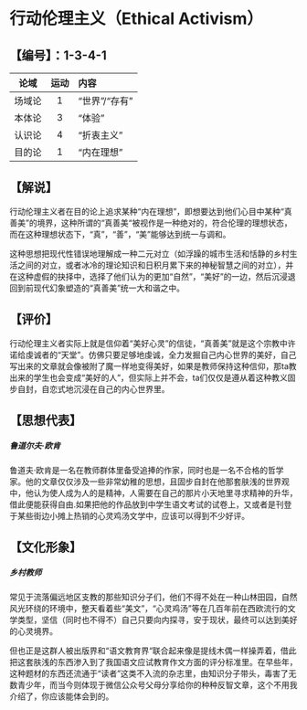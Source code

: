 # 行动伦理主义（Ethical Activism）
## 【编号】：1-3-4-1
| 论域 | 运动           | 内容 |
|:----:|:----------------:|:-----|
| 场域论   |1 |  “世界”/“存有”  |
| 本体论   |3 |  “体验”  |
| 认识论   | 4|  “折衷主义”  |
| 目的论   | 1|   “内在理想” |

## 【解说】
行动伦理主义者在目的论上追求某种“内在理想”，即想要达到他们心目中某种“真善美”的境界，这种所谓的“真善美“被视作是一种绝对的，符合伦理的理想状态，而在这种理想状态下，“真”，“善”，“美”能够达到统一与调和。

这种思想把现代性错误地理解成一种二元对立（如浮躁的城市生活和恬静的乡村生活之间的对立，或者冰冷的理论知识和日积月累下来的神秘智慧之间的对立），并在这种虚假的抉择中，选择了他们认为的更加“自然”，“美好”的一边，然后沉浸退回到前现代幻象塑造的“真善美”统一大和谐之中。
## 【评价】
行动伦理主义者实际上就是信仰着“美好心灵”的信徒，“真善美”就是这个宗教中许诺给虔诚者的“天堂”。仿佛只要足够地虔诚，全力发掘自己内心世界的美好，自己写出来的文章就会像被附了魔一样地变得美好，如果是教师保持这种信仰，那ta教出来的学生也会变成“美好的人”，但实际上并不会，ta们仅仅是遵从着这种教义固步自封，自恋式地沉浸在自己的内心世界里。
## 【思想代表】
##### 鲁道尔夫·欧肯
鲁道夫·欧肯是一名在教师群体里备受追捧的作家，同时也是一名不合格的哲学家。他的文章仅仅涉及一些非常幼稚的思想，且固步自封在他那套肤浅的世界观中，他认为使人成为人的是精神，人需要在自己的那片小天地里寻求精神的升华，借此便能获得自由.如果把他的作品放到中学生语文考试的试卷上，又或者是刊登于某些街边小摊上热销的心灵鸡汤文学中，应该可以得到不少好评。
## 【文化形象】
##### 乡村教师

常见于流落偏远地区支教的那些知识分子们，他们不得不处在一种山林田园，自然风光环绕的环境中，整天看着些“美文”，“心灵鸡汤”等在几百年前在西欧流行的文学类型，坚信（同时也不得不）自己只要向内探寻，安于现状，最终可以达到美好的心灵境界。

但也正是这群人被出版界和“语文教育界“联合起来像是提线木偶一样操弄着，借此把这套肤浅的东西渗入到了我国语文应试教育作文方面的评分标准里。在早些年，这种题材的东西还流通于“读者”这类不入流的杂志里，由知识分子带头，毒害了无数青少年，而当今则体现于微信公众号父母分享给你的种种反智文章，这个不用我介绍了，你应该能体会到的。
